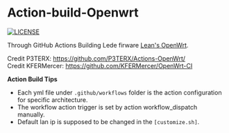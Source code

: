 # Action-build-Openwrt
[![LICENSE](https://img.shields.io/github/license/mashape/apistatus.svg?style=flat&logo=github&label=LICENSE)](https://github.com/Fakeyorick/Action-build-Openwrt/blob/main/LICENSE)

Through GitHub Actions Building Lede firware [Lean's OpenWrt](https://github.com/coolsnowwolf/lede).

Credit P3TERX: https://github.com/P3TERX/Actions-OpenWrt/  
Credit KFERMercer: https://github.com/KFERMercer/OpenWrt-CI  
 
**Action Build Tips**
- Each yml file under `.github/workflows` folder is the action configuration for specific architecture.
- The workflow action trigger is set by action workflow_dispatch manually.
- Default lan ip is supposed to be changed in the `[customize.sh]`.
